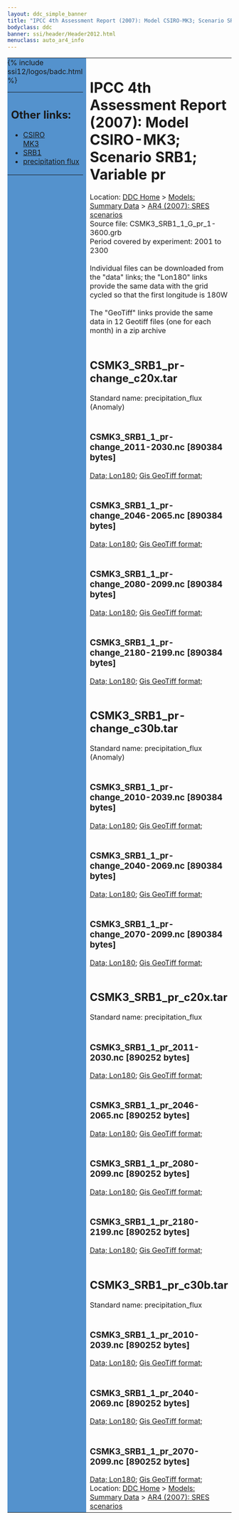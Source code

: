 ```yaml
---
layout: ddc_simple_banner
title: "IPCC 4th Assessment Report (2007): Model CSIRO-MK3; Scenario SRB1; Variable pr"
bodyclass: ddc
banner: ssi/header/Header2012.html
menuclass: auto_ar4_info
---
```



<table width="100%" border="0" cellspacing="0" cellpadding="0" style="border-collapse: collapse;">
<tr style="margin:0;padding:0;border:0;">
<td style="margin:0;padding:0;border:0;height:1pt;width:150pt;background:#5492CD;" valign="top" >

<div id="lh-col2" class="auto_ar4_info">
<table class="menumain" bgcolor="#5492CD" cellspacing="0" width="100%" border="0">
<tr><td>
<h2> Other links:</h2>
<ul>
<li><a href="/auto/ar4/model-CSIRO-MK3.html">CSIRO<br/>MK3</a></li>
<li><a href="/auto/ar4/scenario-SRB1.html">SRB1</a></li>
<li><a href="/auto/ar4/var-precipitation_flux.html">precipitation flux</a></li>
</ul>
</td></tr>
{% include ssi12/logos/badc.html %}
</table>
</div>
</td>
<td><h1>IPCC 4th Assessment Report (2007): Model CSIRO-MK3; Scenario SRB1; Variable pr</h1>

<!-- Breadcrumb1 -->
<div id="breadcrumb1" align="left">
Location: <a href="/index.html">DDC Home</a> > <a href="/sim/gcm_clim/">Models: Summary Data</a>
> <a href="/sim/gcm_clim/SRES_AR4/index.html">AR4 (2007): SRES scenarios</a>
</div>
<!-- End of Breadcrumb1 -->Source file: CSMK3_SRB1_1_G_pr_1-3600.grb
<br/>
Period covered by experiment: 2001 to 2300<br/>
<br/>Individual files can be downloaded from the "data" links; the "Lon180" links provide the same data
         with the grid cycled so that the first longitude is 180W<br/>
<br/>The "GeoTiff" links provide the same data in 12 Geotiff files (one for each month)
          in a zip archive<br/>
<br/><h2>CSMK3_SRB1_pr-change_c20x.tar</h2>
Standard name: precipitation_flux (Anomaly)<br>
<br/><h3>CSMK3_SRB1_1_pr-change_2011-2030.nc [890384 bytes]</h3>
<a href="http://apps.ipcc-data.org/cgi-bin/downl/ar4_nc/pr/CSMK3_SRB1_1_pr-change_2011-2030.nc">Data; </a><a href="http://apps.ipcc-data.org/cgi-bin/downl/ar4_nc/pr/CSMK3_SRB1_1_pr-change_2011-2030.cyto180.nc"> Lon180</a>; <a href="/cgi-bin/downl/ar4_tif/pr/CSMK3_SRB1_1_pr-change_2011-2030.zip">Gis GeoTiff format; </a><br/>
<br/><h3>CSMK3_SRB1_1_pr-change_2046-2065.nc [890384 bytes]</h3>
<a href="http://apps.ipcc-data.org/cgi-bin/downl/ar4_nc/pr/CSMK3_SRB1_1_pr-change_2046-2065.nc">Data; </a><a href="http://apps.ipcc-data.org/cgi-bin/downl/ar4_nc/pr/CSMK3_SRB1_1_pr-change_2046-2065.cyto180.nc"> Lon180</a>; <a href="/cgi-bin/downl/ar4_tif/pr/CSMK3_SRB1_1_pr-change_2046-2065.zip">Gis GeoTiff format; </a><br/>
<br/><h3>CSMK3_SRB1_1_pr-change_2080-2099.nc [890384 bytes]</h3>
<a href="http://apps.ipcc-data.org/cgi-bin/downl/ar4_nc/pr/CSMK3_SRB1_1_pr-change_2080-2099.nc">Data; </a><a href="http://apps.ipcc-data.org/cgi-bin/downl/ar4_nc/pr/CSMK3_SRB1_1_pr-change_2080-2099.cyto180.nc"> Lon180</a>; <a href="/cgi-bin/downl/ar4_tif/pr/CSMK3_SRB1_1_pr-change_2080-2099.zip">Gis GeoTiff format; </a><br/>
<br/><h3>CSMK3_SRB1_1_pr-change_2180-2199.nc [890384 bytes]</h3>
<a href="http://apps.ipcc-data.org/cgi-bin/downl/ar4_nc/pr/CSMK3_SRB1_1_pr-change_2180-2199.nc">Data; </a><a href="http://apps.ipcc-data.org/cgi-bin/downl/ar4_nc/pr/CSMK3_SRB1_1_pr-change_2180-2199.cyto180.nc"> Lon180</a>; <a href="/cgi-bin/downl/ar4_tif/pr/CSMK3_SRB1_1_pr-change_2180-2199.zip">Gis GeoTiff format; </a><br/>
<br/><h2>CSMK3_SRB1_pr-change_c30b.tar</h2>
Standard name: precipitation_flux (Anomaly)<br>
<br/><h3>CSMK3_SRB1_1_pr-change_2010-2039.nc [890384 bytes]</h3>
<a href="http://apps.ipcc-data.org/cgi-bin/downl/ar4_nc/pr/CSMK3_SRB1_1_pr-change_2010-2039.nc">Data; </a><a href="http://apps.ipcc-data.org/cgi-bin/downl/ar4_nc/pr/CSMK3_SRB1_1_pr-change_2010-2039.cyto180.nc"> Lon180</a>; <a href="/cgi-bin/downl/ar4_tif/pr/CSMK3_SRB1_1_pr-change_2010-2039.zip">Gis GeoTiff format; </a><br/>
<br/><h3>CSMK3_SRB1_1_pr-change_2040-2069.nc [890384 bytes]</h3>
<a href="http://apps.ipcc-data.org/cgi-bin/downl/ar4_nc/pr/CSMK3_SRB1_1_pr-change_2040-2069.nc">Data; </a><a href="http://apps.ipcc-data.org/cgi-bin/downl/ar4_nc/pr/CSMK3_SRB1_1_pr-change_2040-2069.cyto180.nc"> Lon180</a>; <a href="/cgi-bin/downl/ar4_tif/pr/CSMK3_SRB1_1_pr-change_2040-2069.zip">Gis GeoTiff format; </a><br/>
<br/><h3>CSMK3_SRB1_1_pr-change_2070-2099.nc [890384 bytes]</h3>
<a href="http://apps.ipcc-data.org/cgi-bin/downl/ar4_nc/pr/CSMK3_SRB1_1_pr-change_2070-2099.nc">Data; </a><a href="http://apps.ipcc-data.org/cgi-bin/downl/ar4_nc/pr/CSMK3_SRB1_1_pr-change_2070-2099.cyto180.nc"> Lon180</a>; <a href="/cgi-bin/downl/ar4_tif/pr/CSMK3_SRB1_1_pr-change_2070-2099.zip">Gis GeoTiff format; </a><br/>
<br/><h2>CSMK3_SRB1_pr_c20x.tar</h2>
Standard name: precipitation_flux<br>
<br/><h3>CSMK3_SRB1_1_pr_2011-2030.nc [890252 bytes]</h3>
<a href="http://apps.ipcc-data.org/cgi-bin/downl/ar4_nc/pr/CSMK3_SRB1_1_pr_2011-2030.nc">Data; </a><a href="http://apps.ipcc-data.org/cgi-bin/downl/ar4_nc/pr/CSMK3_SRB1_1_pr_2011-2030.cyto180.nc"> Lon180</a>; <a href="/cgi-bin/downl/ar4_tif/pr/CSMK3_SRB1_1_pr_2011-2030.zip">Gis GeoTiff format; </a><br/>
<br/><h3>CSMK3_SRB1_1_pr_2046-2065.nc [890252 bytes]</h3>
<a href="http://apps.ipcc-data.org/cgi-bin/downl/ar4_nc/pr/CSMK3_SRB1_1_pr_2046-2065.nc">Data; </a><a href="http://apps.ipcc-data.org/cgi-bin/downl/ar4_nc/pr/CSMK3_SRB1_1_pr_2046-2065.cyto180.nc"> Lon180</a>; <a href="/cgi-bin/downl/ar4_tif/pr/CSMK3_SRB1_1_pr_2046-2065.zip">Gis GeoTiff format; </a><br/>
<br/><h3>CSMK3_SRB1_1_pr_2080-2099.nc [890252 bytes]</h3>
<a href="http://apps.ipcc-data.org/cgi-bin/downl/ar4_nc/pr/CSMK3_SRB1_1_pr_2080-2099.nc">Data; </a><a href="http://apps.ipcc-data.org/cgi-bin/downl/ar4_nc/pr/CSMK3_SRB1_1_pr_2080-2099.cyto180.nc"> Lon180</a>; <a href="/cgi-bin/downl/ar4_tif/pr/CSMK3_SRB1_1_pr_2080-2099.zip">Gis GeoTiff format; </a><br/>
<br/><h3>CSMK3_SRB1_1_pr_2180-2199.nc [890252 bytes]</h3>
<a href="http://apps.ipcc-data.org/cgi-bin/downl/ar4_nc/pr/CSMK3_SRB1_1_pr_2180-2199.nc">Data; </a><a href="http://apps.ipcc-data.org/cgi-bin/downl/ar4_nc/pr/CSMK3_SRB1_1_pr_2180-2199.cyto180.nc"> Lon180</a>; <a href="/cgi-bin/downl/ar4_tif/pr/CSMK3_SRB1_1_pr_2180-2199.zip">Gis GeoTiff format; </a><br/>
<br/><h2>CSMK3_SRB1_pr_c30b.tar</h2>
Standard name: precipitation_flux<br>
<br/><h3>CSMK3_SRB1_1_pr_2010-2039.nc [890252 bytes]</h3>
<a href="http://apps.ipcc-data.org/cgi-bin/downl/ar4_nc/pr/CSMK3_SRB1_1_pr_2010-2039.nc">Data; </a><a href="http://apps.ipcc-data.org/cgi-bin/downl/ar4_nc/pr/CSMK3_SRB1_1_pr_2010-2039.cyto180.nc"> Lon180</a>; <a href="/cgi-bin/downl/ar4_tif/pr/CSMK3_SRB1_1_pr_2010-2039.zip">Gis GeoTiff format; </a><br/>
<br/><h3>CSMK3_SRB1_1_pr_2040-2069.nc [890252 bytes]</h3>
<a href="http://apps.ipcc-data.org/cgi-bin/downl/ar4_nc/pr/CSMK3_SRB1_1_pr_2040-2069.nc">Data; </a><a href="http://apps.ipcc-data.org/cgi-bin/downl/ar4_nc/pr/CSMK3_SRB1_1_pr_2040-2069.cyto180.nc"> Lon180</a>; <a href="/cgi-bin/downl/ar4_tif/pr/CSMK3_SRB1_1_pr_2040-2069.zip">Gis GeoTiff format; </a><br/>
<br/><h3>CSMK3_SRB1_1_pr_2070-2099.nc [890252 bytes]</h3>
<a href="http://apps.ipcc-data.org/cgi-bin/downl/ar4_nc/pr/CSMK3_SRB1_1_pr_2070-2099.nc">Data; </a><a href="http://apps.ipcc-data.org/cgi-bin/downl/ar4_nc/pr/CSMK3_SRB1_1_pr_2070-2099.cyto180.nc"> Lon180</a>; <a href="/cgi-bin/downl/ar4_tif/pr/CSMK3_SRB1_1_pr_2070-2099.zip">Gis GeoTiff format; </a><br/>
<!-- Breadcrumb2 -->
<div id="breadcrumb2" align="left">
Location: <a href="/index.html">DDC Home</a> > <a href="/sim/gcm_clim/">Models: Summary Data</a>
> <a href="/sim/gcm_clim/SRES_AR4/index.html">AR4 (2007): SRES scenarios</a>
</div>
<!-- End of Breadcrumb2 --></td></tr></table>
